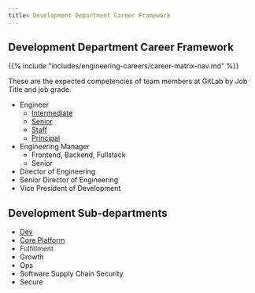 ```yaml
---
title: Development Department Career Framework
---
```


## Development Department Career Framework

{{% include "includes/engineering-careers/career-matrix-nav.md" %}}

These are the expected competencies of team members at GitLab by Job Title and job grade.

- Engineer
  - [Intermediate](/handbook/engineering/careers/matrix/development/intermediate/)
  - [Senior](/handbook/engineering/careers/matrix/development/senior/)
  - [Staff](/handbook/engineering/careers/matrix/development/staff/)
  - [Principal](/handbook/engineering/careers/matrix/development/principal/)
- Engineering Manager
  - Frontend, Backend, Fullstack
  - Senior
- Director of Engineering
- Senior Director of Engineering
- Vice President of Development

## Development Sub-departments

- [Dev](/handbook/engineering/careers/matrix/development/dev/)
- [Core Platform](/handbook/engineering/careers/matrix/infrastructure/core-platform/)
- <span class="colour" style="color: rgb(51, 51, 51);">Fulfillment</span>
- Growth
- Ops
- Software Supply Chain Security
- Secure
